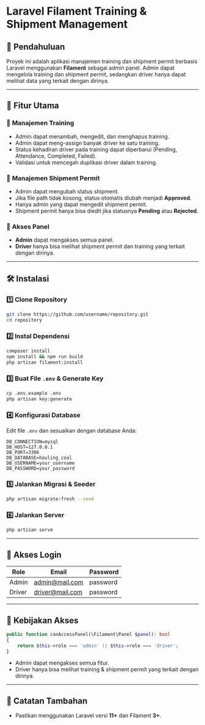 # Laravel Filament Training & Shipment Management

## 📌 Pendahuluan
Proyek ini adalah aplikasi manajemen training dan shipment permit berbasis Laravel menggunakan **Filament** sebagai admin panel. Admin dapat mengelola training dan shipment permit, sedangkan driver hanya dapat melihat data yang terkait dengan dirinya.

---
## 🚀 Fitur Utama
### 🔹 **Manajemen Training**
- Admin dapat menambah, mengedit, dan menghapus training.
- Admin dapat meng-assign banyak driver ke satu training.
- Status kehadiran driver pada training dapat diperbarui (Pending, Attendance, Completed, Failed).
- Validasi untuk mencegah duplikasi driver dalam training.

### 🔹 **Manajemen Shipment Permit**
- Admin dapat mengubah status shipment.
- Jika file path tidak kosong, status otomatis diubah menjadi **Approved**.
- Hanya admin yang dapat mengedit shipment permit.
- Shipment permit hanya bisa diedit jika statusnya **Pending** atau **Rejected**.

### 🔹 **Akses Panel**
- **Admin** dapat mengakses semua panel.
- **Driver** hanya bisa melihat shipment permit dan training yang terkait dengan dirinya.

---
## 🛠 Instalasi
### 1️⃣ **Clone Repository**
```sh
git clone https://github.com/username/repository.git
cd repository
```

### 2️⃣ **Instal Dependensi**
```sh
composer install
npm install && npm run build
php artisan filament:install
```

### 3️⃣ **Buat File `.env` & Generate Key**
```sh
cp .env.example .env
php artisan key:generate
```

### 4️⃣ **Konfigurasi Database**
Edit file `.env` dan sesuaikan dengan database Anda:
```
DB_CONNECTION=mysql
DB_HOST=127.0.0.1
DB_PORT=3306
DB_DATABASE=hauling_coal
DB_USERNAME=your_username
DB_PASSWORD=your_password
```

### 5️⃣ **Jalankan Migrasi & Seeder**
```sh
php artisan migrate:fresh --seed
```

### 6️⃣ **Jalankan Server**
```sh
php artisan serve
```

---
## 🔑 **Akses Login**
| Role  | Email             | Password |
|--------|------------------|----------|
| Admin  | admin@mail.com  | password |
| Driver | driver@mail.com | password |

---
## 📄 **Kebijakan Akses**
```php
public function canAccessPanel(\Filament\Panel $panel): bool
{
    return $this->role === 'admin' || $this->role === 'driver';
}
```
- Admin dapat mengakses semua fitur.
- Driver hanya bisa melihat training & shipment permit yang terkait dengan dirinya.

---
## 📌 **Catatan Tambahan**
- Pastikan menggunakan Laravel versi **11+** dan Filament **3+**.

